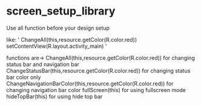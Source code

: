 # screen_setup_library
Use all function before your design setup

like: 
'
ChangeAll(this,resource.getColor(R.color.red))
setContentView(R.layout.activity_main)
'

functions are-> 
ChangeAll(this,resource.getColor(R.color.red)) for changing status bar and navigation bar
ChangeStatusBar(this,resource.getColor(R.color.red)) for changing status bar color only
ChangeNavigationBarColor(this,resource.getColor(R.color.red)) for changing navigation bar color
fullScreen(this) for using fullscreen mode
hideTopBar(this) for using hide top bar
